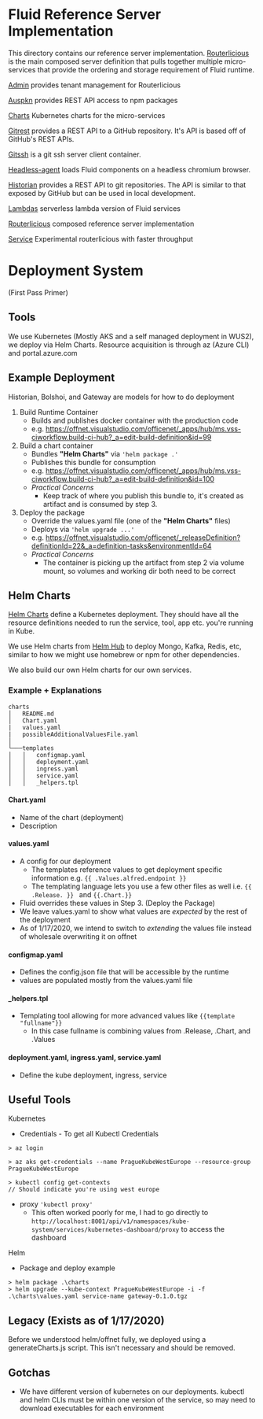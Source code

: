 # Fluid Reference Server Implementation

This directory contains our reference server implementation. [Routerlicious](./routerlicious) is the main composed server definition that pulls together multiple micro-services that provide the ordering and storage requirement of Fluid runtime.

[Admin](./admin) provides tenant management for Routerlicious

[Auspkn](./auspkn) provides REST API access to npm packages

[Charts](./charts) Kubernetes charts for the micro-services

[Gitrest](./gitrest) provides a REST API to a GitHub repository. It's API is based off of GitHub's REST APIs.

[Gitssh](./gitssh) is a git ssh server client container.

[Headless-agent](./headless-agent) loads Fluid components on a headless chromium browser.

[Historian](./historian) provides a REST API to git repositories. The API is similar to that exposed by GitHub but can be used in local development.

[Lambdas](./lambdas) serverless lambda version of Fluid services

[Routerlicious](./routerlicious) composed reference server implementation

[Service](./service) Experimental routerlicious with faster throughput


# Deployment System

(First Pass Primer)

## Tools

We use Kubernetes (Mostly AKS and a self managed deployment in WUS2), we deploy via Helm Charts. Resource acquisition is through az (Azure CLI) and portal.azure.com

## Example Deployment

Historian, Bolshoi, and Gateway are models for how to do deployment
1. Build Runtime Container
    * Builds and publishes docker container with the production code
    * e.g. <https://offnet.visualstudio.com/officenet/_apps/hub/ms.vss-ciworkflow.build-ci-hub?_a=edit-build-definition&id=99>
2. Build a chart container
    * Bundles **"Helm Charts"** via ```'helm package .' ```
    * Publishes this bundle for consumption
    * e.g. <https://offnet.visualstudio.com/officenet/_apps/hub/ms.vss-ciworkflow.build-ci-hub?_a=edit-build-definition&id=100>
    * *Practical Concerns*
      * Keep track of where you publish this bundle to, it's created as artifact and is consumed by step 3.
3. Deploy the package
    * Override the values.yaml file (one of the **"Helm Charts"** files)
    * Deploys via ```'helm upgrade ...'```
    * e.g. <https://offnet.visualstudio.com/officenet/_releaseDefinition?definitionId=22&_a=definition-tasks&environmentId=64>
    * *Practical Concerns*
      * The container is picking up the artifact from step 2 via volume mount, so volumes and working dir both need to be correct

## Helm Charts

[Helm Charts](https://github.com/helm/charts) define a Kubernetes deployment. They should have all the resource definitions needed to run the service, tool, app etc. you're running in Kube.

We use Helm charts from [Helm Hub](https://hub.helm.sh/) to deploy Mongo, Kafka, Redis, etc, similar to how we might use homebrew or npm for other dependencies.

We also build our own Helm charts for our own services.

### Example + Explanations

```
charts
│   README.md
│   Chart.yaml
|   values.yaml
|   possibleAdditionalValuesFile.yaml    
│
└───templates
│   │   configmap.yaml
│   │   deployment.yaml
│   │   ingress.yaml
│   │   service.yaml
│   │   _helpers.tpl
```

#### Chart.yaml
* Name of the chart (deployment)
* Description

#### values.yaml
* A config for our deployment
  * The templates reference values to get deployment specific information e.g. ``` {{ .Values.alfred.endpoint }} ```
  * The templating language lets you use a few other files as well i.e. ```{{ .Release. }} ``` and ``` {{.Chart.}} ```
* Fluid overrides these values in Step 3. (Deploy the Package)
* We leave values.yaml to show what values are *expected* by the rest of the deployment
* As of 1/17/2020, we intend to switch to *extending* the values file instead of wholesale overwriting it on offnet

#### configmap.yaml
* Defines the config.json file that will be accessible by the runtime
* values are populated mostly from the values.yaml file

#### _helpers.tpl
* Templating tool allowing for more advanced values like ```{{template "fullname"}} ```
  * In this case fullname is combining values from .Release, .Chart, and .Values

#### deployment.yaml, ingress.yaml, service.yaml
* Define the kube deployment, ingress, service

## Useful Tools
Kubernetes
* Credentials - To get all Kubectl Credentials
```
> az login

> az aks get-credentials --name PragueKubeWestEurope --resource-group PragueKubeWestEurope

> kubectl config get-contexts 
// Should indicate you're using west europe
```
* proxy ```'kubectl proxy'```
  * This often worked poorly for me, I had to go directly to ```http://localhost:8001/api/v1/namespaces/kube-system/services/kubernetes-dashboard/proxy``` to access the dashboard

Helm
* Package and deploy example
```
> helm package .\charts
> helm upgrade --kube-context PragueKubeWestEurope -i -f .\charts\values.yaml service-name gateway-0.1.0.tgz
```

## Legacy (Exists as of 1/17/2020)
Before we understood helm/offnet fully, we deployed using a generateCharts.js script. This isn't necessary and should be removed.

## Gotchas
* We have different version of kubernetes on our deployments. kubectl and helm CLIs must be within one version of the service, so may need to download executables for each environment